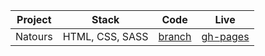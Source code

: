 | Project | Stack | Code | Live |
| --- | --- | --- | --- |
| Natours | HTML, CSS, SASS | [branch](https://github.com/DmitriyIshchenko/courses/tree/natours-project) | [gh-pages](https://dmitriyishchenko.github.io/courses/Natours/index.html) |
